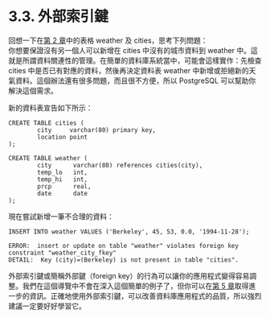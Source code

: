 # 3.3. 外部索引鍵

回想一下在[第 2 章](../2.-sql-cha-xun-yu-yan/)中的表格 weather 及 cities，思考下列問題：  
你想要保證沒有另一個人可以新增在 cities 中沒有的城市資料到 weather 中。這就是所謂資料關連性的管理。在簡單的資料庫系統當中，可能會這樣實作：先檢查 cities 中是否已有對應的資料，然後再決定資料表 weather 中新增或拒絕新的天氣資料。這個辦法還有很多問題，而且很不方便，所以 PostgreSQL 可以幫助你解決這個需求。

新的資料表宣告如下所示：

```text
CREATE TABLE cities (
        city     varchar(80) primary key,
        location point
);

CREATE TABLE weather (
        city      varchar(80) references cities(city),
        temp_lo   int,
        temp_hi   int,
        prcp      real,
        date      date
);
```

現在嘗試新增一筆不合理的資料：

```text
INSERT INTO weather VALUES ('Berkeley', 45, 53, 0.0, '1994-11-28');
```

```text
ERROR:  insert or update on table "weather" violates foreign key constraint "weather_city_fkey"
DETAIL:  Key (city)=(Berkeley) is not present in table "cities".
```

外部索引鍵或簡稱外部鍵（foreign key）的行為可以讓你的應用程式變得容易調整。我們在這個導覽中不會在深入這個簡單的例子了，但你可以在[第 5 章](../../ii.-sql-cha-xun-yu-yan/5.-ding-yi-zi-liao-jie-gou/)取得進一步的資訊。正確地使用外部索引鍵，可以改善資料庫應用程式的品質，所以強烈建議一定要好好學習它。

